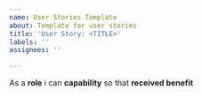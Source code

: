 ```yaml
---
name: User Stories Template
about: Template for user stories
title: 'User Story: <TITLE>'
labels: ''
assignees: ''

---
```


As a **role** i can **capability** so that **received benefit**
